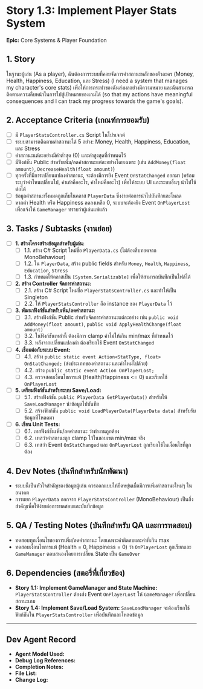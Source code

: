 # Story 1.3: Implement Player Stats System

**Epic:** Core Systems & Player Foundation

## 1. Story
ในฐานะผู้เล่น (As a player), ฉันต้องการระบบที่คอยจัดการค่าสถานะหลักของตัวละคร (Money, Health, Happiness, Education, และ Stress) (I need a system that manages my character's core stats) เพื่อให้การกระทำของฉันส่งผลอย่างมีความหมาย และฉันสามารถติดตามความคืบหน้าในการไปสู่เป้าหมายของเกมได้ (so that my actions have meaningful consequences and I can track my progress towards the game's goals).

## 2. Acceptance Criteria (เกณฑ์การยอมรับ)
- [ ] มี `PlayerStatsController.cs` Script ในโปรเจกต์
- [ ] ระบบสามารถติดตามค่าสถานะได้ 5 อย่าง: Money, Health, Happiness, Education, และ Stress
- [ ] ค่าสถานะแต่ละอย่างมีค่าต่ำสุด (0) และค่าสูงสุดที่กำหนดไว้
- [ ] มีฟังก์ชัน Public สำหรับเพิ่ม/ลดค่าสถานะแต่ละอย่างโดยเฉพาะ (เช่น `AddMoney(float amount)`, `DecreaseHealth(float amount)`)
- [ ] ทุกครั้งที่มีการเปลี่ยนแปลงค่าสถานะ, จะต้องมีการยิง Event `OnStatChanged` ออกมา (พร้อมระบุว่าค่าไหนเปลี่ยนไป, ค่าเก่าคืออะไร, ค่าใหม่คืออะไร) เพื่อให้ระบบ UI และระบบอื่นๆ นำไปใช้ต่อได้
- [ ] ข้อมูลค่าสถานะทั้งหมดถูกเก็บในคลาส `PlayerData` ซึ่งง่ายต่อการนำไปบันทึกและโหลด
- [ ] หากค่า Health หรือ Happiness ลดลงเหลือ 0, ระบบจะต้องยิง Event `OnPlayerLost` เพื่อแจ้งให้ `GameManager` ทราบว่าผู้เล่นแพ้แล้ว

## 3. Tasks / Subtasks (งานย่อย)
- [ ] **1. สร้างโครงสร้างข้อมูลสำหรับผู้เล่น:**
  - [ ] 1.1. สร้าง C# Script ใหม่ชื่อ `PlayerData.cs` (ไม่ต้องสืบทอดจาก MonoBehaviour)
  - [ ] 1.2. ใน `PlayerData`, สร้าง public fields สำหรับ `Money`, `Health`, `Happiness`, `Education`, `Stress`
  - [ ] 1.3. กำหนดให้คลาสเป็น `[System.Serializable]` เพื่อให้สามารถบันทึกเป็นไฟล์ได้

- [ ] **2. สร้าง Controller จัดการค่าสถานะ:**
  - [ ] 2.1. สร้าง C# Script ใหม่ชื่อ `PlayerStatsController.cs` และทำให้เป็น Singleton
  - [ ] 2.2. ให้ `PlayerStatsController` ถือ instance ของ `PlayerData` ไว้

- [ ] **3. พัฒนาฟังก์ชันสำหรับเพิ่ม/ลดค่าสถานะ:**
  - [ ] 3.1. สร้างฟังก์ชัน Public สำหรับจัดการค่าสถานะแต่ละอย่าง เช่น `public void AddMoney(float amount)`, `public void ApplyHealthChange(float amount)`
  - [ ] 3.2. ในฟังก์ชันเหล่านี้ ต้องมีการ clamp ค่าไม่ให้เกิน min/max ที่กำหนดไว้
  - [ ] 3.3. หลังจากเปลี่ยนแปลงค่า ต้องเรียกใช้ Event `OnStatChanged`

- [ ] **4. เชื่อมต่อกับระบบ Event:**
  - [ ] 4.1. สร้าง `public static event Action<StatType, float> OnStatChanged;` (ส่งประเภทของค่าสถานะ และค่าใหม่ไปด้วย)
  - [ ] 4.2. สร้าง `public static event Action OnPlayerLost;`
  - [ ] 4.3. ตรวจสอบเงื่อนไขการแพ้ (Health/Happiness <= 0) และเรียกใช้ `OnPlayerLost`

- [ ] **5. เตรียมฟังก์ชันสำหรับระบบ Save/Load:**
  - [ ] 5.1. สร้างฟังก์ชัน `public PlayerData GetPlayerData()` สำหรับให้ `SaveLoadManager` นำข้อมูลไปบันทึก
  - [ ] 5.2. สร้างฟังก์ชัน `public void LoadPlayerData(PlayerData data)` สำหรับรับข้อมูลที่โหลดมา

- [ ] **6. เขียน Unit Tests:**
  - [ ] 6.1. เทสฟังก์ชันเพิ่ม/ลดค่าสถานะ ว่าทำงานถูกต้อง
  - [ ] 6.2. เทสว่าค่าสถานะถูก clamp ไว้ในขอบเขต min/max จริง
  - [ ] 6.3. เทสว่า Event `OnStatChanged` และ `OnPlayerLost` ถูกเรียกใช้ในเงื่อนไขที่ถูกต้อง

## 4. Dev Notes (บันทึกสำหรับนักพัฒนา)
- ระบบนี้เป็นหัวใจสำคัญของข้อมูลผู้เล่น ควรออกแบบให้ยืดหยุ่นเผื่อมีการเพิ่มค่าสถานะใหม่ๆ ในอนาคต
- การแยก `PlayerData` ออกจาก `PlayerStatsController` (MonoBehaviour) เป็นสิ่งสำคัญเพื่อให้ง่ายต่อการทดสอบและบันทึกข้อมูล

## 5. QA / Testing Notes (บันทึกสำหรับ QA และการทดสอบ)
- ทดสอบทุกเงื่อนไขของการเพิ่ม/ลดค่าสถานะ โดยเฉพาะค่าติดลบและค่าที่เกิน max
- ทดสอบเงื่อนไขการแพ้ (Health = 0, Happiness = 0) ว่า `OnPlayerLost` ถูกเรียกและ `GameManager` ตอบสนองโดยการเปลี่ยน State เป็น `GameOver`

## 6. Dependencies (สตอรี่ที่เกี่ยวข้อง)
- **Story 1.1: Implement GameManager and State Machine:** `PlayerStatsController` ต้องส่ง Event `OnPlayerLost` ให้ `GameManager` เพื่อเปลี่ยนสถานะเกม
- **Story 1.4: Implement Save/Load System:** `SaveLoadManager` จะต้องเรียกใช้ฟังก์ชันใน `PlayerStatsController` เพื่อบันทึกและโหลดข้อมูล

---
## Dev Agent Record
- **Agent Model Used:**
- **Debug Log References:**
- **Completion Notes:**
- **File List:**
- **Change Log:**
